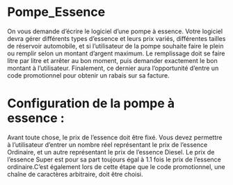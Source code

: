 # Pompe_Essence

On vous demande d’écrire le logiciel d’une pompe à essence. Votre logiciel devra gérer différents types d’essence et leurs prix variés, différentes tailles de réservoir automobile, et si l’utilisateur de la pompe souhaite faire le plein ou remplir selon un montant d’argent maximum. Le remplissage doit se faire litre par litre et arrêter au bon moment, puis demander exactement le bon montant à l’utilisateur. Finalement, ce dernier aura l’opportunité d’entre un code promotionnel pour obtenir un rabais sur sa facture.

# Configuration de la pompe à essence : 

Avant toute chose, le prix de l’essence doit être fixé. Vous devez permettre à l’utilisateur d’entrer un nombre réel représentant le prix de l’essence Ordinaire, et un autre représentant le prix de l’essence Diesel. Le prix de l’essence Super est pour sa part toujours égal à 1.1 fois le prix de l’essence ordinaire.C’est également lors de cette étape que le code promotionnel, une chaîne de caractères arbitraire, doit être choisi.

